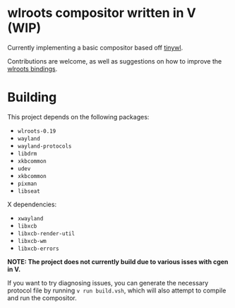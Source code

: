# wlroots compositor written in V (WIP)

Currently implementing a basic compositor based off [tinywl](https://gitlab.freedesktop.org/wlroots/wlroots/-/blob/master/tinywl/tinywl.c?ref_type=heads).

Contributions are welcome, as well as suggestions on how to improve the [wlroots bindings](src/wlr).

# Building
This project depends on the following packages:
- `wlroots-0.19`
- `wayland`
- `wayland-protocols`
- `libdrm`
- `xkbcommon`
- `udev`
- `xkbcommon`
- `pixman`
- `libseat`

X dependencies:
- `xwayland`
- `libxcb`
- `libxcb-render-util`
- `libxcb-wm`
- `libxcb-errors`

**NOTE: The project does not currently build due to various isses with cgen in V.**

If you want to try diagnosing issues, you can generate the necessary protocol file by running `v run build.vsh`, which will also attempt to compile and run the compositor.
